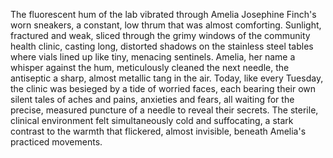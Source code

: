 The fluorescent hum of the lab vibrated through Amelia Josephine Finch's worn sneakers, a constant, low thrum that was almost comforting.  Sunlight, fractured and weak, sliced through the grimy windows of the community health clinic, casting long, distorted shadows on the stainless steel tables where vials lined up like tiny, menacing sentinels.  Amelia, her name a whisper against the hum, meticulously cleaned the next needle, the antiseptic a sharp, almost metallic tang in the air.  Today, like every Tuesday, the clinic was besieged by a tide of worried faces, each bearing their own silent tales of aches and pains, anxieties and fears, all waiting for the precise, measured puncture of a needle to reveal their secrets.  The sterile, clinical environment felt simultaneously cold and suffocating, a stark contrast to the warmth that flickered, almost invisible, beneath Amelia's practiced movements.
